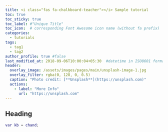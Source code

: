 ```yaml
---
title: <i class="fas fa-chalkboard-teacher"></i> Sample tutorial
toc: true
toc_sticky: true
toc_label: #"Unique Title"
toc_icon:  # corresponding Font Awesome icon name (without fa prefix)
categories:
  - tutorials
tags:
  - tag1
  - tag2
author_profile: true #false
last_modified_at: 2018-09-06T10:00:04+05:30  #datetime in ISO8601 format
header:
  overlay_image: /assets/images/pages/main/unsplash-image-1.jpg
  overlay_filter: rgba(0, 128, 0, 0.5)
  caption: "Photo credit: [**Unsplash**](https://unsplash.com)"
  actions:
    - label: "More Info"
      url: "https://unsplash.com"
---
```



## Heading

```matlab
var kb = chand;
```

